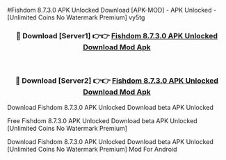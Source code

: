 #Fishdom 8.7.3.0 APK Unlocked Download [APK-MOD] - APK Unlocked - [Unlimited Coins No Watermark Premium] vy5tg



<div align="center">

<h3>🔴 Download [Server1] 👉👉 <a href="https://momento.my/?title=Fishdom_8.7.3.0_APK_Unlocked_Download">Fishdom 8.7.3.0 APK Unlocked Download Mod Apk</a></h3><br>

<h3>🔴 Download [Server2] 👉👉 <a href="https://momento.my/?title=Fishdom_8.7.3.0_APK_Unlocked_Download">Fishdom 8.7.3.0 APK Unlocked Download Mod Apk</a></h3>
</div>



Download Fishdom 8.7.3.0 APK Unlocked Download beta APK Unlocked

Free Fishdom 8.7.3.0 APK Unlocked Download beta APK Unlocked [Unlimited Coins No Watermark Premium]

Download Fishdom 8.7.3.0 APK Unlocked Download beta APK Unlocked [Unlimited Coins No Watermark Premium] Mod For Android

